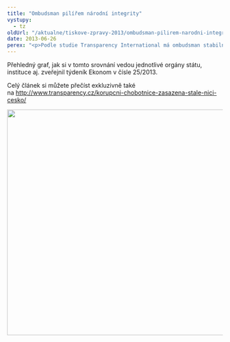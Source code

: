 ```yaml
---
title: "Ombudsman pilířem národní integrity"
vystupy:
  - tz
oldUrl: "/aktualne/tiskove-zpravy-2013/ombudsman-pilirem-narodni-integrity"
date: 2013-06-26
perex: "<p>Podle studie Transparency International má ombudsman stabilně nejblíže k ideálu, pokud jde o nezávislost, odpovědnost, skládání účtů, transparentnost, integritu, zdroje a jejich využívání apod.</p>"
---
```


<!-- imported from the old website -->

<p>Přehledný graf, jak si v tomto srovnání vedou jednotlivé orgány státu, instituce aj. zveřejnil týdeník Ekonom v čísle 25/2013.</p><p>Celý článek si můžete přečíst exkluzivně také na <a title="Otevření do nového okna" href="http://www.transparency.cz/korupcni-chobotnice-zasazena-stale-nici-cesko/" target="_blank">http://www.transparency.cz/korupcni-chobotnice-zasazena-stale-nici-cesko/</a> </p><p><img src="/uploads-import/uploads/RTEmagicC_transparency.jpg.jpg" height="527" width="783" alt="" /></p>
